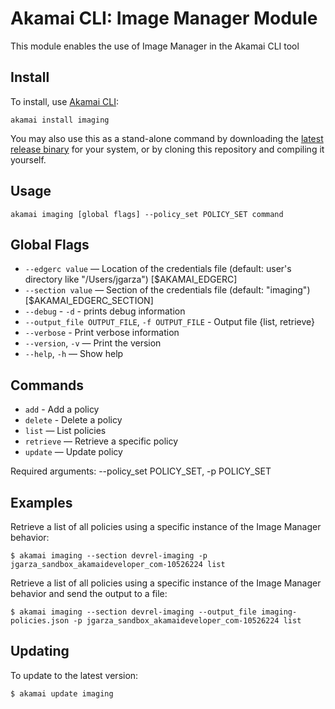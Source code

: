 # Akamai CLI: Image Manager Module

This module enables the use of Image Manager in the Akamai CLI tool

## Install

To install, use [Akamai CLI](https://github.com/akamai/cli):

```
akamai install imaging
```

You may also use this as a stand-alone command by downloading the
[latest release binary](https://github.com/akamai/cli-imaging/releases)
for your system, or by cloning this repository and compiling it yourself.

## Usage

```
akamai imaging [global flags] --policy_set POLICY_SET command 
```

## Global Flags
- `--edgerc value` — Location of the credentials file (default: user's directory like "/Users/jgarza") [$AKAMAI_EDGERC]
- `--section value` — Section of the credentials file (default: "imaging") [$AKAMAI_EDGERC_SECTION]
- `--debug` - `-d` - prints debug information
- `--output_file OUTPUT_FILE`, `-f OUTPUT_FILE` - Output file {list, retrieve}
- `--verbose` - Print verbose information
- `--version`, `-v` — Print the version
- `--help`, `-h` — Show help

## Commands  
- `add` - Add a policy
- `delete` - Delete a policy
- `list` — List policies
- `retrieve` — Retrieve a specific policy
- `update` — Update policy


Required arguments:
  --policy_set POLICY_SET, -p POLICY_SET

## Examples

Retrieve a list of all policies using a specific instance of the Image Manager behavior:

```
$ akamai imaging --section devrel-imaging -p jgarza_sandbox_akamaideveloper_com-10526224 list
```

Retrieve a list of all policies using a specific instance of the Image Manager behavior and send the output to a file:

```
$ akamai imaging --section devrel-imaging --output_file imaging-policies.json -p jgarza_sandbox_akamaideveloper_com-10526224 list
```

## Updating

To update to the latest version:

```
$ akamai update imaging
```
